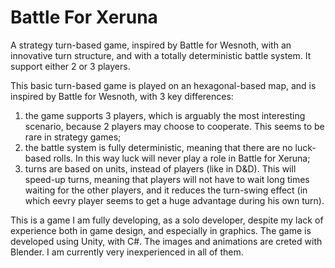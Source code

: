 # Battle For Xeruna
A strategy turn-based game, inspired by Battle for Wesnoth, with an innovative turn structure, and with a totally deterministic battle system. It support either 2 or 3 players.

This basic turn-based game is played on an hexagonal-based map, and is inspired by Battle for Wesnoth, with 3 key differences:
1) the game supports 3 players, which is arguably the most interesting scenario, because 2 players may choose to cooperate. This seems to be rare in strategy games;
2) the battle system is fully deterministic, meaning that there are no luck-based rolls. In this way luck will never play a role in Battle for Xeruna;
3) turns are based on units, instead of players (like in D&D). This will speed-up turns, meaning that players will not have to wait long times waiting for the other players, and it reduces the turn-swing effect (in which eevry player seems to get a huge advantage during his own turn).

This is a game I am fully developing, as a solo developer, despite my lack of experience both in game design, and especially in graphics.
The game is developed using Unity, with C#. The images and animations are creted with Blender. I am currently very inexperienced in all of them.
